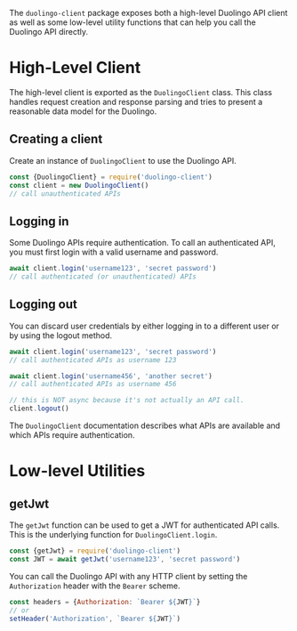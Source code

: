 The `duolingo-client` package exposes both a high-level Duolingo API client as
well as some low-level utility functions that can help you call the Duolingo
API directly.

# High-Level Client

The high-level client is exported as the `DuolingoClient` class. This class
handles request creation and response parsing and tries to present a reasonable
data model for the Duolingo.

## Creating a client

Create an instance of `DuolingoClient` to use the Duolingo API.

```js
const {DuolingoClient} = require('duolingo-client')
const client = new DuolingoClient()
// call unauthenticated APIs
```

## Logging in

Some Duolingo APIs require authentication. To call an authenticated API, you
must first login with a valid username and password.

```js
await client.login('username123', 'secret password')
// call authenticated (or unauthenticated) APIs
```

## Logging out

You can discard user credentials by either logging in to a different user or
by using the logout method.

```js
await client.login('username123', 'secret password')
// call authenticated APIs as username 123

await client.login('username456', 'another secret')
// call authenticated APIs as username 456

// this is NOT async because it's not actually an API call.
client.logout()
```

The `DuolingoClient` documentation describes what APIs are available and which
APIs require authentication.

# Low-level Utilities

## getJwt

The `getJwt` function can be used to get a JWT for authenticated API calls.
This is the underlying function for `DuolingoClient.login`.

```js
const {getJwt} = require('duolingo-client')
const JWT = await getJwt('username123', 'secret password')
```

You can call the Duolingo API with any HTTP client by setting the
`Authorization` header with the `Bearer` scheme.

```js
const headers = {Authorization: `Bearer ${JWT}`}
// or
setHeader('Authorization', `Bearer ${JWT}`)
```
